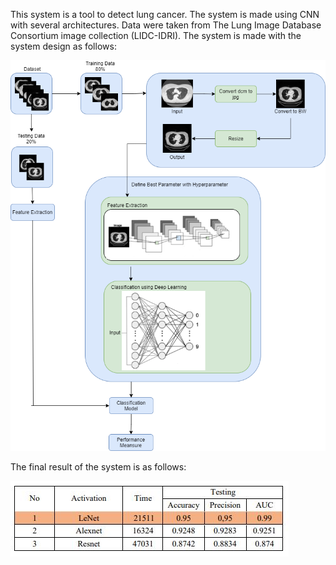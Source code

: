 This system is a tool to detect lung cancer. The system is made using CNN with several architectures. Data were taken from The Lung Image Database Consortium image collection (LIDC-IDRI). The system is made with the system design as follows:

![alt text](https://github.com/hanunmasitha/lung-cancer-detection/blob/main/Design%20System.png)

The final result of the system is as follows:

![alt text](https://github.com/hanunmasitha/lung-cancer-detection/blob/main/Result.JPG)
